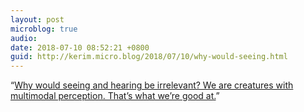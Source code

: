```yaml
---
layout: post
microblog: true
audio: 
date: 2018-07-10 08:52:21 +0800
guid: http://kerim.micro.blog/2018/07/10/why-would-seeing.html
---
```

“[Why would seeing and hearing be irrelevant? We are creatures with multimodal perception. That’s what we’re good at.](https://iainews.iai.tv/articles/why-stupidity-is-part-of-human-nature-auid-1072)”

